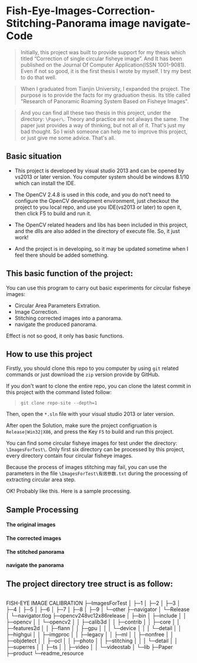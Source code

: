 # Fish-Eye-Images-Correction-Stitching-Panorama image navigate-Code

> Initially, this project was built to provide support for my thesis which titled “Correction of single circular fisheye image”. 
And It has been published on the Journal Of Computer Application(ISSN 1001-9081). Even if not so good, it is the first thesis I wrote by myself. I try my best to do that well.

> When I graduated from Tianjin University, I expanded the project. The purpose is to provide the facts for my graduation thesis. Its title called "Research of Panoramic Roaming System Based on Fisheye Images".

> And you can find all these two thesis in this project, under the directory: `\Paper\`. Theory and practice are not always the same. The paper just provides a way of thinking, but not all of it. That's just my bad thought. So I wish someone can help me to improve this project, or just give me some advice. That's all.

## Basic situation

* This project is developed by visual studio 2013 and can be opened by vs2013 or later version. You computer system should be windows 8.1/10 which can install the IDE.

* The OpenCV 2.4.8 is used in this code, and you do not't need to configure the OpenCV development environment, just checkout the project to you local repo, and use you IDE(vs2013 or later) to open it, then click F5 to build and run it.

* The OpenCV related headers and libs has been included in this project, and the dlls are also added in the directory of execute file. So, it just work!

* And the project is in developing, so it may be updated sometime when I feel there should be added something.

## This basic function of the project:
You can use this program to carry out basic experiments for circular fisheye images:

* Circular Area Parameters Extration.
* Image Correction.
* Stitching corrected images into a panorama.
* navigate the produced panorama.

Effect is not so good, it only has basic functions.

## How to use this project
Firstly, you should clone this repo to you computer by using `git` related commands or just download the `zip` version provide by GitHub.

If you don't want to clone the entire repo, you can clone the latest commit in this project with the command listed follow:

> `git clone repo-site --depth=1`

Then, open the `*.sln` file with your visual studio 2013 or later version.

After open the Solution, make sure the project configruation is `Release|Win32|X86`, and press the Key `F5` to build and run this project. 

You can find some circular fisheye images for test under the directory: `\ImagesForTest\`. Only first six directory can be processed by this project, every directory contain four circular fisheye images.

Because the process of images stitching may fail, you can use the parameters in the file `\ImagesForTest\有效参数.txt` during the processing of extracting circular area step.

OK! Probably like this. Here is a sample processing.

## Sample Processing

#### The original images

#### The corrected images

#### The stitched panorama

#### navigate the panorama

## The project directory tree struct is as follow:
>>>>>>>>```
FISH-EYE IMAGE CALIBRATION
├─ImagesForTest
│  ├─1
│  ├─2
│  ├─3
│  ├─4
│  ├─5
│  ├─6
│  ├─7
│  ├─8
│  ├─9
│  └─other
├─navigator
│  └─Release
│      └─navigator.tlog
├─opencv248vc12x86release
│  ├─bin
│  ├─include
│  │  ├─opencv
│  │  └─opencv2
│  │      ├─calib3d
│  │      ├─contrib
│  │      ├─core
│  │      ├─features2d
│  │      ├─flann
│  │      ├─gpu
│  │      │  └─device
│  │      │      └─detail
│  │      ├─highgui
│  │      ├─imgproc
│  │      ├─legacy
│  │      ├─ml
│  │      ├─nonfree
│  │      ├─objdetect
│  │      ├─ocl
│  │      ├─photo
│  │      ├─stitching
│  │      │  └─detail
│  │      ├─superres
│  │      ├─ts
│  │      ├─video
│  │      └─videostab
│  └─lib
├─Paper
├─product
└─readme_resource
```




